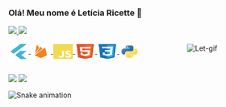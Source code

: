 ### Olá! Meu nome é Letícia Ricette 👋

<div>
  <a href="https://github.com/LetRicette">
  <img height="180em" src="https://github-readme-stats.vercel.app/api?username=LetRicette&show_icons=true&theme=nightowl&include_all_commits=true&count_private=true"/>
  <img height="180em" src="https://github-readme-stats.vercel.app/api/top-langs/?username=LetRicette&layout=compact&langs_count=7&theme=nightowl"/>
</div>
  
  <div style="display: inline_block"><br>
  <img align="center" alt="Let-Js" height="30" width="40" src="https://raw.githubusercontent.com/devicons/devicon/master/icons/flutter/flutter-plain.svg">
  <img align="center" alt="Let-Js" height="30" width="40" src="https://raw.githubusercontent.com/devicons/devicon/master/icons/firebase/firebase-plain.svg">
  <img align="center" alt="Let-Js" height="30" width="40" src="https://raw.githubusercontent.com/devicons/devicon/master/icons/javascript/javascript-plain.svg">    
  <img align="center" alt="Let-HTML" height="30" width="40" src="https://raw.githubusercontent.com/devicons/devicon/master/icons/html5/html5-original.svg">
  <img align="center" alt="Let-CSS" height="30" width="40" src="https://raw.githubusercontent.com/devicons/devicon/master/icons/css3/css3-original.svg">
  <img align="center" alt="Let-Python" height="30" width="40" src="https://raw.githubusercontent.com/devicons/devicon/master/icons/python/python-original.svg">  
 
  <img align="right" alt="Let-gif" height="150" width="150" src="https://i.picasion.com/pic91/94a58c3ce3ecae251b1a8795a25dabb4.gif">
</div>
  
##
  
##
  
##
  
<div>  
   <a href = "mailto:leticiaricette@id.uff.br"><img src="https://img.shields.io/badge/-Gmail-%23333?style=for-the-badge&logo=gmail&logoColor=white" target="_blank"></a>
  <a href="https://www.linkedin.com/in/leticia-ricette" target="_blank"><img src="https://img.shields.io/badge/-LinkedIn-%230077B5?style=for-the-badge&logo=linkedin&logoColor=white" target="_blank"></a> 
 
  ![Snake animation](https://github.com/LetRicette/LetRicette/blob/output/github-contribution-grid-snake.svg)
 
</div>
